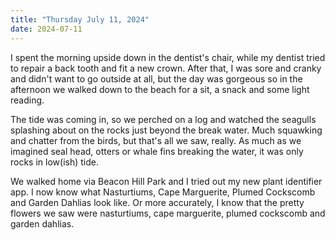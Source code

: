 ```yaml
---
title: "Thursday July 11, 2024"
date: 2024-07-11
---
```


I spent the morning upside down in the dentist's chair, while my dentist tried to repair a back tooth and fit a new crown.  After that, I was sore and cranky and didn't want to go outside at all, but the day was gorgeous so in the afternoon we walked down to the beach for a sit, a snack and some light reading.  

The tide was coming in, so we perched on a log and watched the seagulls splashing about on the rocks just beyond the break water.  Much squawking and chatter from the birds, but that's all we saw, really.  As much as we imagined seal head, otters or whale fins breaking the water, it was only rocks in low(ish) tide.

We walked home via Beacon Hill Park and I tried out my new plant identifier app.  I now know what Nasturtiums, Cape Marguerite, Plumed Cockscomb and Garden Dahlias look like. Or more accurately, I know that the pretty flowers we saw were nasturtiums, cape marguerite, plumed cockscomb and garden dahlias.  